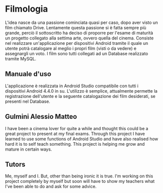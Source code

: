 # Filmologia
L'idea nasce da una passione cominciata quasi per caso, dopo aver visto un film chiamato Drive. Lentamente questa passione si è fatta 
sempre più grande, perciò il sottoscritto ha deciso di proporre per l'esame di maturità un progetto collegato alla settima arte, ovvero 
quella del cinema.
Consiste nel realizzare un'applicazione per dispositivi Android tramite il quale un utente potrà catalogare al meglio i propri film (visti 
o da vedere) e assegnargli un voto. 
I film sono tutti collegati ad un Database realizzato tramite MySQL.

## Manuale d'uso
L'applicazione è realizzata in Android Studio compatibile con tutti i dispositivi Android 4.4.0 in su.
L'utilizzo è semplice, attualmente permette la registrazione dell'utente e la seguente catalogazione dei film desiderati, se presenti nel Database.

## Gulmini Alessio Matteo
I have been a cinema lover for quite a while and thought this could be a great project to present at my final exams. Through this project I have learned to use some functions of Android Studio and have also realised how hard it is to self teach something. This project is helping me grow and mature in certain ways.

## Tutors
Me, myself and I.
But, other than being ironic it is true. I'm working on this project completely by myself but soon will have to show my teachers what I've been able to do and ask for some advice.
